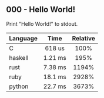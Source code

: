 000 - Hello World!
------------------

Print "Hello World!" to stdout.

Language | Time | Relative
--- | :---: | :---:
C | 618 us | 100%
haskell | 1.21 ms | 195%
rust | 7.38 ms | 1194%
ruby | 18.1 ms | 2928%
python | 22.7 ms | 3673%
